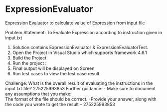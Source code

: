 # ExpressionEvaluator
Expression Evaluator to calculate value of Expression from input file

Problem Statement: To Evaluate Expression according to instruction given in input.txt

1.	Solution contains ExpressionEvaluator & ExpressionEvaluatorTest.
2.	Open the Project in Visual Studio which supports framework 4.6.1
3.	Build the Project
4.	Run the project :
5.	Final output will be displayed on Screen
6.	Run test cases to view the test case result.
 

 
Challenge:
    What is the overall result of evaluating the instructions in the input.txt file?
      275225993853
      Further guidance:
    - Make sure to document any assumptions that you make:  
The format of the file should be correct.
    -Provide your answer, along with the code you wrote to get the result –
      275225993853

